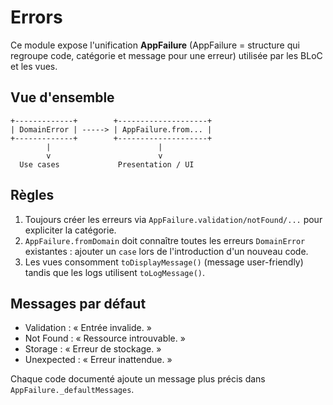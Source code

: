 <!--
Fichier : lib/common/errors/README.md
Rôle : Documenter la politique d'erreurs et la structure AppFailure.
Dépendances : AppFailure, DomainError.
Exemple d'usage : Lire avant d'ajouter une nouvelle catégorie d'erreur.
-->

# Errors

Ce module expose l'unification **AppFailure** (AppFailure = structure qui
regroupe code, catégorie et message pour une erreur) utilisée par les BLoC et
les vues.

## Vue d'ensemble

```
+-------------+        +--------------------+
| DomainError | -----> | AppFailure.from... |
+-------------+        +--------------------+
        |                        |
        v                        v
  Use cases             Presentation / UI
```

## Règles
1. Toujours créer les erreurs via `AppFailure.validation/notFound/...` pour
   expliciter la catégorie.
2. `AppFailure.fromDomain` doit connaître toutes les erreurs `DomainError`
   existantes : ajouter un `case` lors de l'introduction d'un nouveau code.
3. Les vues consomment `toDisplayMessage()` (message user-friendly) tandis que
   les logs utilisent `toLogMessage()`.

## Messages par défaut
- Validation : « Entrée invalide. »
- Not Found : « Ressource introuvable. »
- Storage : « Erreur de stockage. »
- Unexpected : « Erreur inattendue. »

Chaque code documenté ajoute un message plus précis dans
`AppFailure._defaultMessages`.
